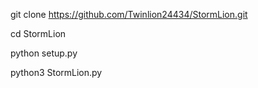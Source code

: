 git clone https://github.com/Twinlion24434/StormLion.git

cd StormLion

python setup.py

python3 StormLion.py


